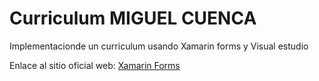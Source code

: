 Curriculum MIGUEL CUENCA
========

Implementacionde un curriculum usando Xamarin forms y Visual estudio


Enlace al sitio oficial web: [Xamarin Forms][]

  [Xamarin Forms]: https://dotnet.microsoft.com/en-us/apps/xamarin/xamarin-forms
